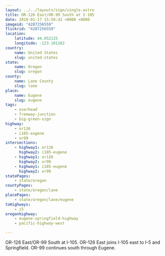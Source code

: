 ```yaml
---
layout: ../../layouts/sign/single.astro
title: OR-126 East/OR-99 South at I-105
date: 2010-01-17 15:59:42 +0000 +0000
imageid: "4287256559"
flickrid: "4287256559"
location:
    latitude: 44.052125
    longitude: -123.101162
country:
    name: United States
    slug: united-states
state:
    name: Oregon
    slug: oregon
county:
    name: Lane County
    slug: lane
place:
    name: Eugene
    slug: eugene
tags:
    - overhead
    - freeway-junction
    - big-green-sign
highway:
    - or126
    - i105-eugene
    - or99
intersections:
    - highway1: or126
      highway2: i105-eugene
    - highway1: or126
      highway2: or99
    - highway1: i105-eugene
      highway2: or99
statePages:
    - state/oregon
countyPages:
    - state/oregon/lane
placePages:
    - state/oregon/lane/eugene
toHighways:
    - i5
oregonhighway:
    - eugene-springfield-highway
    - pacific-highway-west

---
```

OR-126 East/OR-99 South at I-105.  OR-126 East joins I-105 east to I-5 and Springfield.  OR-99 continues south through Eugene.
